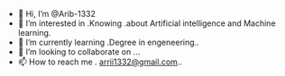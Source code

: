 - 👋 Hi, I’m @Arib-1332
- 👀 I’m interested in .Knowing .about Artificial intelligence and Machine learning.
- 🌱 I’m currently learning .Degree in engeneering..
- 💞️ I’m looking to collaborate on ...
- 📫 How to reach me . arrii1332@gmail.com..

<!---
Arib-1332/Arib-1332 is a ✨ special ✨ repository because its `README.md` (this file) appears on your GitHub profile.
You can click the Preview link to take a look at your changes.
--->
